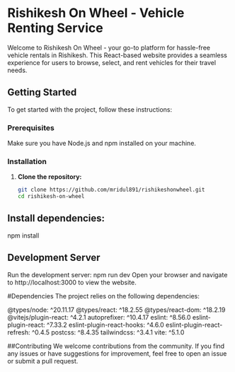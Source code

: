 # Rishikesh On Wheel - Vehicle Renting Service

Welcome to Rishikesh On Wheel - your go-to platform for hassle-free vehicle rentals in Rishikesh. This React-based website provides a seamless experience for users to browse, select, and rent vehicles for their travel needs.

## Getting Started

To get started with the project, follow these instructions:

### Prerequisites

Make sure you have Node.js and npm installed on your machine.

### Installation

1. **Clone the repository:**

   ```bash
   git clone https://github.com/mridul891/rishikeshonwheel.git
   cd rishikesh-on-wheel
   
## Install dependencies:
   npm install

## Development Server
  Run the development server:
        npm run dev
Open your browser and navigate to http://localhost:3000 to view the website.

#Dependencies
  The project relies on the following dependencies:

@types/node: ^20.11.17
@types/react: ^18.2.55
@types/react-dom: ^18.2.19
@vitejs/plugin-react: ^4.2.1
autoprefixer: ^10.4.17
eslint: ^8.56.0
eslint-plugin-react: ^7.33.2
eslint-plugin-react-hooks: ^4.6.0
eslint-plugin-react-refresh: ^0.4.5
postcss: ^8.4.35
tailwindcss: ^3.4.1
vite: ^5.1.0

##Contributing
    We welcome contributions from the community. If you find any issues or have suggestions for improvement, feel free to open an issue or submit a pull request.

